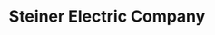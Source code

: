 ---
title: "Steiner Electric Company"
url: /loves-park/steiner-electric-company/
shop: Baustoffe
---